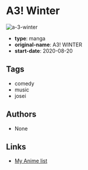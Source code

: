 # A3! Winter

![a-3-winter](https://cdn.myanimelist.net/images/manga/3/247519.jpg)

-   **type**: manga
-   **original-name**: A3! WINTER
-   **start-date**: 2020-08-20

## Tags

-   comedy
-   music
-   josei

## Authors

-   None

## Links

-   [My Anime list](https://myanimelist.net/manga/138303/A3_Winter)

